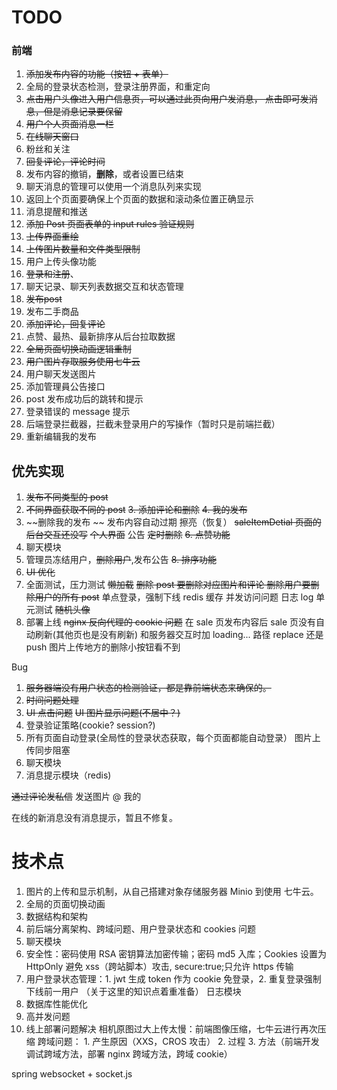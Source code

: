 # TODO 
### 前端
1. ~~添加发布内容的功能（按钮 + 表单）~~
2. 全局的登录状态检测，登录注册界面，和重定向
3. ~~点击用户头像进入用户信息页，可以通过此页向用户发消息，
   点击即可发消息，但是消息记录要保留~~
4. ~~用户个人页面消息一栏~~
5. ~~在线聊天窗口~~
6. 粉丝和关注
7. ~~回复评论，评论时间~~
8. 发布内容的撤销，**删除**，或者设置已结束
9. 聊天消息的管理可以使用一个消息队列来实现
10. 返回上个页面要确保上个页面的数据和滚动条位置正确显示
11. 消息提醒和推送
12. ~~添加 Post 页面表单的 input rules 验证规则~~
13. ~~上传界面重绘~~
14. ~~上传图片数量和文件类型限制~~
15. 用户上传头像功能
16. ~~登录和注册~~、
17. 聊天记录、聊天列表数据交互和状态管理
18. ~~发布post~~
19. 发布二手商品
20. ~~添加评论，回复评论~~
21. 点赞、最热、最新排序从后台拉取数据
22. ~~全局页面切换动画逻辑重制~~
23. ~~用户图片存取服务使用七牛云~~
24. 用户聊天发送图片
25. 添加管理員公告接口
26. post 发布成功后的跳转和提示
27. 登录错误的 message 提示
28. 后端登录拦截器，拦截未登录用户的写操作（暂时只是前端拦截）
29. 重新编辑我的发布


## 优先实现
1. ~~发布不同类型的 post~~
2. ~~不同界面获取不同的 post~~
~~3. 添加评论和删除~~
~~4. 我的发布~~
5. ~~删除我的发布 ~~
   发布内容自动过期
   擦亮（恢复）
   ~~saleItemDetial 页面的后台交互还没写~~
   ~~个人界面~~
   公告
   ~~定时删除~~
~~6. 点赞功能~~
6. 聊天模块
7. 管理员冻结用户，~~删除用户~~,发布公告
~~8. 排序功能~~
9. ~~UI 优化~~
10. 全面测试，压力测试
    ~~懒加载~~
    ~~删除 post 要删除对应图片和评论
    删除用户要删除用户的所有 post~~
    单点登录，强制下线
    redis 缓存
    并发访问问题
    日志 log
    单元测试
    ~~随机头像~~
11. 部署上线
    ~~nginx 反向代理的 cookie 问题~~
    在 sale 页发布内容后 sale 页没有自动刷新(其他页也是没有刷新)
    和服务器交互时加 loading...
    路径 replace 还是 push
    图片上传地方的删除小按钮看不到


Bug
1. ~~服务器端没有用户状态的检测验证，都是靠前端状态来确保的。~~
2. ~~时间问题处理~~
3. ~~UI 点击问题~~
   ~~UI 图片显示问题(不居中？)~~
4. 登录验证策略(cookie? session?)
5. 所有页面自动登录(全局性的登录状态获取，每个页面都能自动登录）
   图片上传同步阻塞
6. 聊天模块
7. 消息提示模块（redis)

~~通过评论发私信~~
发送图片
@ 我的

在线的新消息没有消息提示，暂且不修复。

# 技术点
1. 图片的上传和显示机制，从自己搭建对象存储服务器 Minio 到使用 七牛云。
2. 全局的页面切换动画
3. 数据结构和架构
4. 前后端分离架构、跨域问题、用户登录状态和 cookies 问题
5. 聊天模块
6. 安全性：密码使用 RSA 密钥算法加密传输；密码 md5 入库；Cookies 设置为 HttpOnly 避免 xss（跨站脚本）攻击, secure:true;只允许 https 传输
7. 用户登录状态管理：1. jwt 生成 token 作为 cookie 免登录，2. 重复登录强制下线前一用户 （关于这里的知识点着重准备）
   日志模块
8. 数据库性能优化
9. 高并发问题
10. 线上部署问题解决
    相机原图过大上传太慢：前端图像压缩，七牛云进行再次压缩
    跨域问题： 1. 产生原因（XXS，CROS 攻击） 2. 过程  3. 方法（前端开发调试跨域方法，部署 nginx 跨域方法，跨域 cookie）



spring websocket + socket.js